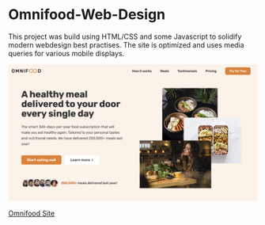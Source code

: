# Omnifood-Web-Design

This project was build using HTML/CSS and some Javascript to solidify modern webdesign best practises. The site is optimized and uses media queries for various mobile displays. 

![Page Overview](https://github.com/ChrisKCarr/Omnifood-Web-Design/blob/master/img/OmniMainPage.png)

[Omnifood Site](https://chriskcarr.github.io/Omnifood-Web-Design/)
